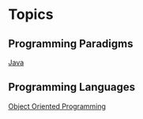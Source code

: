 # Topics

## Programming Paradigms

[Java](java.md)

## Programming Languages

[Object Oriented Programming](object-oriented-programming.md)
